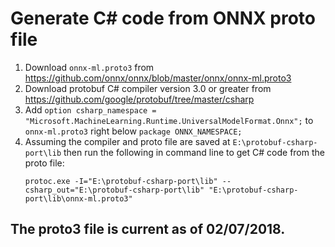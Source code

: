 # Generate C# code from ONNX proto file

1. Download `onnx-ml.proto3` from https://github.com/onnx/onnx/blob/master/onnx/onnx-ml.proto3
2. Download protobuf C# compiler version 3.0 or greater from 
   https://github.com/google/protobuf/tree/master/csharp
3. Add `option csharp_namespace =
   "Microsoft.MachineLearning.Runtime.UniversalModelFormat.Onnx";` to `onnx-ml.proto3` right below `package ONNX_NAMESPACE;`
4. Assuming the compiler and proto file are saved at
   `E:\protobuf-csharp-port\lib` then run the following in command line to get C# code from the proto file:
   ```
   protoc.exe -I="E:\protobuf-csharp-port\lib" --csharp_out="E:\protobuf-csharp-port\lib" "E:\protobuf-csharp-port\lib\onnx-ml.proto3"
   ```

## The proto3 file is current as of 02/07/2018.